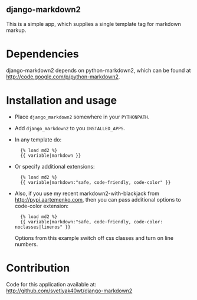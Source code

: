 django-markdown2
----------------

This is a simple app, which supplies a single template tag for
markdown markup.

Dependencies
============

django-markdown2 depends on python-markdown2, which can be found
at http://code.google.com/p/python-markdown2.

Installation and usage
======================

* Place `django_markdown2` somewhere in your `PYTHONPATH`.
* Add `django_markdown2` to you `INSTALLED_APPS`.
* In any template do:

        {% load md2 %}
        {{ variable|markdown }}

* Or specify additional extensions:

        {% load md2 %}
        {{ variable|markdown:"safe, code-friendly, code-color" }}

* Also, if you use my recent markdown2-with-blackjack from http://pypi.aartemenko.com,
  then you can pass additional options to code-color extension:

        {% load md2 %}
        {{ variable|markdown:"safe, code-friendly, code-color: noclasses|linenos" }}

  Options from this example switch off css classes and turn on line numbers.


Contribution
============

Code for this application available at:
<http://github.com/svetlyak40wt/django-markdown2>

